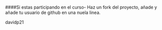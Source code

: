 ####Si estas participando en el curso- Haz un fork del proyecto, añade y añade tu usuario de github en una nuela linea.

davidp21
